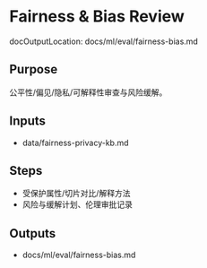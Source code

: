 # Fairness & Bias Review

docOutputLocation: docs/ml/eval/fairness-bias.md

## Purpose

公平性/偏见/隐私/可解释性审查与风险缓解。

## Inputs

- data/fairness-privacy-kb.md

## Steps

- 受保护属性/切片对比/解释方法
- 风险与缓解计划、伦理审批记录

## Outputs

- docs/ml/eval/fairness-bias.md
